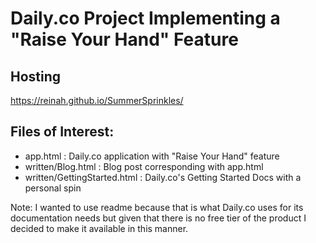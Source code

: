 # Daily.co Project Implementing a "Raise Your Hand" Feature

## Hosting
https://reinah.github.io/SummerSprinkles/

## Files of Interest:
- app.html : Daily.co application with "Raise Your Hand" feature
- written/Blog.html : Blog post corresponding with app.html
- written/GettingStarted.html : Daily.co's Getting Started Docs with a personal spin

Note: I wanted to use readme because that is what Daily.co uses for its documentation needs but given that there is no free tier of the product I decided to make it available in this manner.
